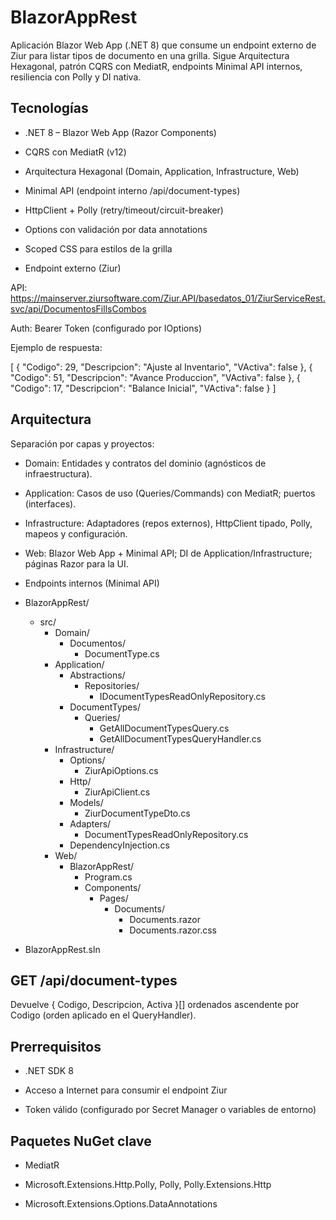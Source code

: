 # BlazorAppRest

Aplicación Blazor Web App (.NET 8) que consume un endpoint externo de Ziur para listar tipos de documento en una grilla.
Sigue Arquitectura Hexagonal, patrón CQRS con MediatR, endpoints Minimal API internos, resiliencia con Polly y DI nativa.

## Tecnologías

- .NET 8 – Blazor Web App (Razor Components)

- CQRS con MediatR (v12)

- Arquitectura Hexagonal (Domain, Application, Infrastructure, Web)

- Minimal API (endpoint interno /api/document-types)

- HttpClient + Polly (retry/timeout/circuit-breaker)

- Options con validación por data annotations

- Scoped CSS para estilos de la grilla

- Endpoint externo (Ziur)

API:
https://mainserver.ziursoftware.com/Ziur.API/basedatos_01/ZiurServiceRest.svc/api/DocumentosFillsCombos

Auth: Bearer Token (configurado por IOptions<ZiurApiOptions>)

Ejemplo de respuesta:

[
  { "Codigo": 29, "Descripcion": "Ajuste al Inventario", "VActiva": false },
  { "Codigo": 51, "Descripcion": "Avance Produccion",  "VActiva": false },
  { "Codigo": 17, "Descripcion": "Balance Inicial",    "VActiva": false }
]

## Arquitectura

Separación por capas y proyectos:

- Domain: Entidades y contratos del dominio (agnósticos de infraestructura).

- Application: Casos de uso (Queries/Commands) con MediatR; puertos (interfaces).

- Infrastructure: Adaptadores (repos externos), HttpClient tipado, Polly, mapeos y configuración.

- Web: Blazor Web App + Minimal API; DI de Application/Infrastructure; páginas Razor para la UI.

- Endpoints internos (Minimal API)


- BlazorAppRest/
  - src/
    - Domain/
      - Documentos/
        - DocumentType.cs
    - Application/
      - Abstractions/
        - Repositories/
          - IDocumentTypesReadOnlyRepository.cs
      - DocumentTypes/
        - Queries/
          - GetAllDocumentTypesQuery.cs
          - GetAllDocumentTypesQueryHandler.cs
    - Infrastructure/
      - Options/
        - ZiurApiOptions.cs
      - Http/
        - ZiurApiClient.cs
      - Models/
        - ZiurDocumentTypeDto.cs
      - Adapters/
        - DocumentTypesReadOnlyRepository.cs
      - DependencyInjection.cs
    - Web/
      - BlazorAppRest/
        - Program.cs
        - Components/
          - Pages/
            - Documents/
              - Documents.razor
              - Documents.razor.css
- BlazorAppRest.sln


## GET /api/document-types
Devuelve { Codigo, Descripcion, Activa }[] ordenados ascendente por Codigo (orden aplicado en el QueryHandler).

## Prerrequisitos

- .NET SDK 8

- Acceso a Internet para consumir el endpoint Ziur

- Token válido (configurado por Secret Manager o variables de entorno)

## Paquetes NuGet clave

- MediatR

- Microsoft.Extensions.Http.Polly, Polly, Polly.Extensions.Http

- Microsoft.Extensions.Options.DataAnnotations
